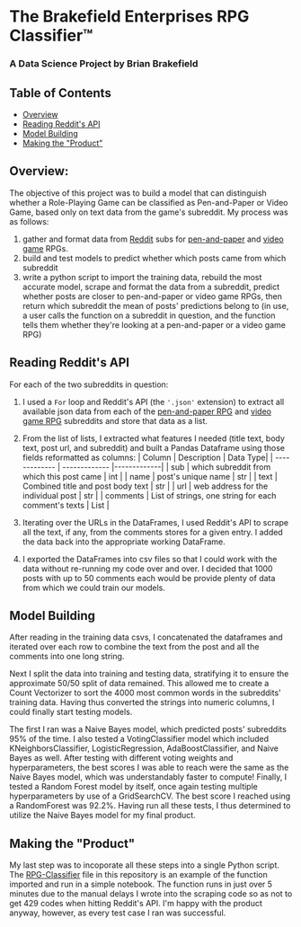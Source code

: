 # The Brakefield Enterprises RPG Classifier&trade;
### A Data Science Project by Brian Brakefield

## Table of Contents

- [Overview](#overview)
- [Reading Reddit's API](#reading-reddits-api)
- [Model Building](#model-building)
- [Making the "Product"](#making-the-product)


## Overview:

The objective of this project was to build a model that can distinguish whether a Role-Playing Game can be classified as Pen-and-Paper or Video Game, based only on text data from the game's subreddit. My process was as follows:
1. gather and format data from [Reddit](https://www.reddit.com/) subs for [pen-and-paper](https://www.reddit.com/r/rpg/) and [video game](https://www.reddit.com/r/rpg_gamers/) RPGs.
2. build and test models to predict whether which posts came from which subreddit
3. write a python script to import the training data, rebuild the most accurate model, scrape and format the data from a subreddit, predict whether posts are closer to pen-and-paper or video game RPGs, then return which subreddit the mean of posts' predictions belong to (in use, a user calls the function on a subreddit in question, and the function tells them whether they're looking at a pen-and-paper or a video game RPG)

## Reading Reddit's API

For each of the two subreddits in question:
1. I used a ```For``` loop and Reddit's API (the ```'.json'``` extension) to extract all available json data from each of the [pen-and-paper RPG](https://www.reddit.com/r/rpg/) and [video game RPG](https://www.reddit.com/r/rpg_gamers/) subreddits and store that data as a list.
2. From the list of lists, I extracted what features I needed (title text, body text, post url, and subreddit) and built a Pandas Dataframe using those fields reformatted as columns:
| Column  | Description | Data Type|
| ------------- | ------------- |-------------|
| sub  | which subreddit from which this post came | int |
| name  | post's unique name  | str |
| text  | Combined title and post body text  | str |
| url | web address for the individual post  | str |
| comments  | List of strings, one string for each comment's texts  | List |

3. Iterating over the URLs in the DataFrames, I used Reddit's API to scrape all the text, if any, from the comments stores for a given entry. I added the data back into the appropriate working DataFrame.
4. I exported the DataFrames into csv files so that I could work with the data without re-running my code over and over. I decided that 1000 posts with up to 50 comments each would be provide plenty of data from which we could train our models.

## Model Building

After reading in the training data csvs, I concatenated the dataframes and iterated over each row to combine the text from the post and all the comments into one long string.

Next I split the data into training and testing data, stratifying it to ensure the approximate 50/50 split of data remained. This allowed me to create a Count Vectorizer to sort the 4000 most common words in the subreddits' training data. Having thus converted the strings into numeric columns, I could finally start testing models.

The first I ran was a Naive Bayes model, which predicted posts' subreddits 95% of the time. I also tested a VotingClassifier model which included KNeighborsClassifier, LogisticRegression, AdaBoostClassifier, and Naive Bayes as well. After testing with different voting weights and hyperparameters, the best scores I was able to reach were the same as the Naive Bayes model, which was understandably faster to compute! Finally, I tested a Random Forest model by itself, once again testing multiple hyperparameters by use of a GridSearchCV. The best score I reached using a RandomForest was 92.2%. Having run all these tests, I thus determined to utilize the Naive Bayes model for my final product.

## Making the "Product"

My last step was to incoporate all these steps into a single Python script. The [RPG-Classifier](RPG-Classifier.ipynb) file in this repository is an example of the function imported and run in a simple notebook. The function runs in just over 5 minutes due to the manual delays I wrote into the scraping code so as not to get 429 codes when hitting Reddit's API. I'm happy with the product anyway, however, as every test case I ran was successful.
